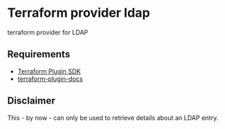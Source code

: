 # Terraform provider ldap

terraform provider for LDAP

## Requirements

* [Terraform Plugin SDK](https://github.com/hashicorp/terraform-plugin-sdk)
* [terraform-plugin-docs](https://github.com/hashicorp/terraform-plugin-docs)

## Disclaimer

This - by now - can only be used to retrieve details about an LDAP entry.
